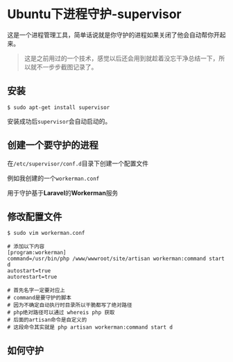 # Ubuntu下进程守护-supervisor

这是一个进程管理工具，简单话说就是你守护的进程如果关闭了他会自动帮你开起来。

> 这是之前用过的一个技术，感觉以后还会用到就趁着没忘干净总结一下，所以就不一步步截图记录了。

## 安装

```SHELL
$ sudo apt-get install supervisor
```



安装成功后`supervisor`会自动启动的。



## 创建一个要守护的进程



在`/etc/supervisor/conf.d`目录下创建一个配置文件

例如我创建的一个`workerman.conf`

用于守护基于**Laravel**的**Workerman**服务



## 修改配置文件

```shell
$ sudo vim workerman.conf

# 添加以下内容
[program:workerman]
command=/usr/bin/php /www/wwwroot/site/artisan workerman:command start d
autostart=true
autorestart=true

# 首先名字一定要对应上
# command是要守护的脚本
# 因为不确定自动执行时目录所以干脆都写了绝对路径
# php绝对路径可以通过 whereis php 获取
# 后面的artisan命令是自定义的
# 这段命令其实就是 php artisan workerman:command start d
```



## 如何守护



```

```


